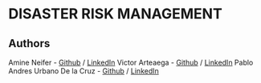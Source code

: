 # DISASTER RISK MANAGEMENT

## Authors
Amine Neifer - [Github](https://github.com/AmineNeifer) / [LinkedIn](https://twitter.com/AmineNeifer/)
Victor Arteaega - [Github](https://github.com/Viiic98) / [LinkedIn](https://www.linkedin.com/in/viiic98/)
Pablo Andres Urbano De la Cruz - [Github](https://github.com/paurbano) / [LinkedIn](https://www.linkedin.com/in/pablourbanodelacruz/)
